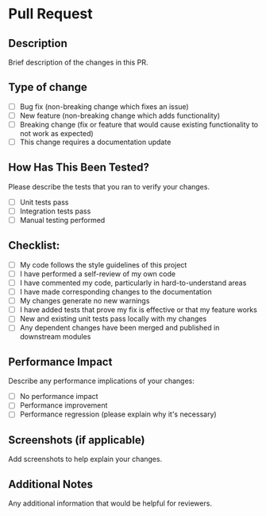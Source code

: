 # Pull Request

## Description
Brief description of the changes in this PR.

## Type of change
- [ ] Bug fix (non-breaking change which fixes an issue)
- [ ] New feature (non-breaking change which adds functionality)
- [ ] Breaking change (fix or feature that would cause existing functionality to not work as expected)
- [ ] This change requires a documentation update

## How Has This Been Tested?
Please describe the tests that you ran to verify your changes.

- [ ] Unit tests pass
- [ ] Integration tests pass
- [ ] Manual testing performed

## Checklist:
- [ ] My code follows the style guidelines of this project
- [ ] I have performed a self-review of my own code
- [ ] I have commented my code, particularly in hard-to-understand areas
- [ ] I have made corresponding changes to the documentation
- [ ] My changes generate no new warnings
- [ ] I have added tests that prove my fix is effective or that my feature works
- [ ] New and existing unit tests pass locally with my changes
- [ ] Any dependent changes have been merged and published in downstream modules

## Performance Impact
Describe any performance implications of your changes:
- [ ] No performance impact
- [ ] Performance improvement
- [ ] Performance regression (please explain why it's necessary)

## Screenshots (if applicable)
Add screenshots to help explain your changes.

## Additional Notes
Any additional information that would be helpful for reviewers.
